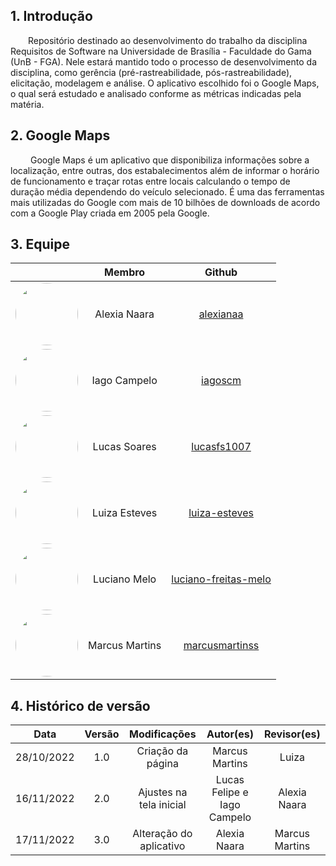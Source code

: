 ## 1. Introdução

&emsp;&emsp;Repositório destinado ao desenvolvimento do trabalho da disciplina Requisitos de Software na Universidade de Brasília - Faculdade do Gama (UnB - FGA). Nele estará mantido todo o processo de desenvolvimento da disciplina, como gerência (pré-rastreabilidade, pós-rastreabilidade), elicitação, modelagem e análise. O aplicativo escolhido foi o Google Maps, o qual será estudado e analisado conforme as métricas indicadas pela matéria.

## 2. Google Maps

&emsp;&emsp; Google Maps é um aplicativo que disponibiliza informações sobre a localização, entre outras, dos estabalecimentos além de informar o horário de funcionamento e traçar rotas entre locais calculando o tempo de duração média dependendo do veículo selecionado. É uma das ferramentas mais utilizadas do Google com mais de 10 bilhões de downloads de acordo com a Google Play criada em 2005 pela Google.

## 3. Equipe

<center>

|                                                                                                          |     Membro     |                             Github                              |
| :------------------------------------------------------------------------------------------------------: | :------------: | :-------------------------------------------------------------: |
| <img src="https://avatars.githubusercontent.com/u/61877198?v=4" width=100rem style="border-radius: 50%"> |  Alexia Naara  |            [alexianaa](https://github.com/alexianaa)            |
|           <img src=" https://github.com/iagoscm.png" width=100rem style="border-radius: 50%">            |  Iago Campelo  |              [iagoscm](https://github.com/iagoscm)              |
|          <img src="https://github.com/lucasfs1007.png" width=100rem style="border-radius: 50%">          |  Lucas Soares  |          [lucasfs1007](https://github.com/lucasfs1007)          |
| <img src="https://avatars.githubusercontent.com/u/69515514?v=4" width=100rem style="border-radius: 50%"> | Luiza Esteves  |        [luiza-esteves](https://github.com/luiza-esteves)        |
| <img src="https://avatars.githubusercontent.com/u/88516249?v=4" width=100rem style="border-radius: 50%"> |  Luciano Melo  | [luciano-freitas-melo](https://github.com/luciano-freitas-melo) |
| <img src="https://avatars.githubusercontent.com/u/89209017?v=4" width=100rem style="border-radius: 50%"> | Marcus Martins |       [marcusmartinss](https://github.com/marcusmartinss)       |

</center>

## 4. Histórico de versão

|    Data    | Versão |      Modificações       |          Autor(es)          |  Revisor(es)   |
| :--------: | :----: | :---------------------: | :-------------------------: | :------------: |
| 28/10/2022 |  1.0   |    Criação da página    |       Marcus Martins        |     Luiza      |
| 16/11/2022 |  2.0   | Ajustes na tela inicial | Lucas Felipe e Iago Campelo |  Alexia Naara  |
| 17/11/2022 |  3.0   | Alteração do aplicativo |        Alexia Naara         | Marcus Martins |
